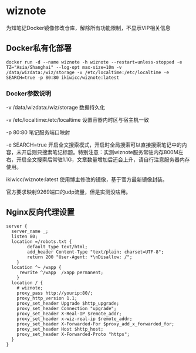 # wiznote
为知笔记Docker镜像修改仓库，解除所有功能限制，不显示VIP相关信息

## Docker私有化部署

```
docker run -d --name wiznote -h wiznote --restart=unless-stopped -e TZ="Asia/Shanghai" --log-opt max-size=10m -v /data/wizdata:/wiz/storage -v /etc/localtime:/etc/localtime -e SEARCH=true -p 80:80 ikiwicc/wiznote:latest
```

### Docker参数说明
-v /data/wizdata:/wiz/storage 数据持久化

-v /etc/localtime:/etc/localtime 设置容器内时区与宿主机一致

-p 80:80 笔记服务端口映射

-e SEARCH=true 开启全文搜索模式，开启时全局搜索可以直接搜索笔记中的内容，未开启则只搜索笔记标题。特别注意：实测wiznote服务常驻内存800M左右，开启全文搜索后常驻1.1G，文章数量增加后还会上升，请自行注意服务器内存使用。

ikiwicc/wiznote:latest 使用博主修改的镜像，基于官方最新镜像封装。

官方要求映射9269端口的udp流量，但是实测没啥用。

## Nginx反向代理设置

```
server {
  server_name _;
  listen 80;
  location =/robots.txt {
        default_type text/html;
        add_header Content-Type "text/plain; charset=UTF-8";
        return 200 "User-Agent: *\nDisallow: /";
    }
  location ^~ /wapp {
     rewrite ^/wapp  /xapp permanent;
    }
  location / {
    # wiznote;
    proxy_pass http://yourip:80/;
    proxy_http_version 1.1;
    proxy_set_header Upgrade $http_upgrade;
    proxy_set_header Connection "upgrade";
    proxy_set_header X-Real-IP $remote_addr;
    proxy_set_header x-wiz-real-ip $remote_addr;
    proxy_set_header X-Forwarded-For $proxy_add_x_forwarded_for;
    proxy_set_header Host $http_host;
    proxy_set_header X-Forwarded-Proto "https";
  }
}
```
